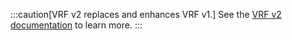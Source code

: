 :::caution[VRF v2 replaces and enhances VRF v1.]
See the [VRF v2 documentation](/vrf/v2/introduction) to learn more.
:::
